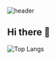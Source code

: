 
![header](https://capsule-render.vercel.app/api?type=venom&color=gradient&height=350&text=Hello%20World!&fontColor=4B89DC)

## Hi there 👋
![Top Langs](https://github-readme-stats.vercel.app/api/top-langs/?username=OKEunsu&layout=compact)

